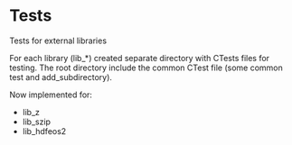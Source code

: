 # Tests
Tests for external libraries 

For each library (lib_*) created separate directory with CTests files for testing. The root directory include the common CTest file (some common test and add_subdirectory). 

Now implemented for:

* lib_z
* lib_szip
* lib_hdfeos2
